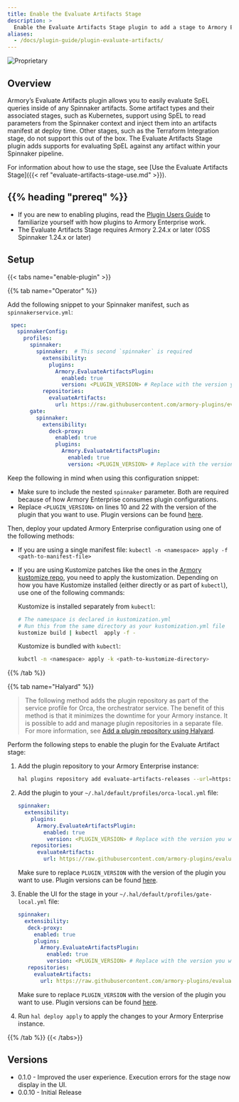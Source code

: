 ```yaml
---
title: Enable the Evaluate Artifacts Stage
description: >
  Enable the Evaluate Artifacts Stage plugin to add a stage to Armory Enterprise that makes it easy to evaluate SpEL expressions inside of Spinnaker™ artifacts.
aliases:
  - /docs/plugin-guide/plugin-evaluate-artifacts/
---
```


![Proprietary](/images/proprietary.svg)

## Overview

Armory’s Evaluate Artifacts plugin allows you to easily evaluate SpEL queries inside of any Spinnaker artifacts. Some artifact types and their associated stages, such as Kubernetes, support  using SpEL to read parameters from the Spinnaker context and inject them into an artifacts manifest at deploy time. Other stages, such as the Terraform Integration stage, do not support this out of the box. The Evaluate Artifacts Stage plugin adds supports for evaluating SpEL against any artifact within your Spinnaker pipeline.

For information about how to use the stage, see [Use the Evaluate Artifacts Stage]({{< ref "evaluate-artifacts-stage-use.md" >}}).

## {{% heading "prereq" %}}

* If you are new to enabling plugins, read the [Plugin Users Guide](https://spinnaker.io/guides/user/plugins/) to familiarize yourself with how plugins to Armory Enterprise work.
* The Evaluate Artifacts Stage requires Armory 2.24.x or later (OSS Spinnaker 1.24.x or later)


## Setup

{{< tabs name="enable-plugin" >}}

{{% tab name="Operator" %}}

Add the following snippet to your Spinnaker manifest, such as `spinnakerservice.yml`:

   ```yaml
    spec:
      spinnakerConfig:
        profiles:
          spinnaker:  
            spinnaker:  # This second `spinnaker` is required
              extensibility:
                plugins:
                  Armory.EvaluateArtifactsPlugin:
                    enabled: true
                    version: <PLUGIN_VERSION> # Replace with the version you want to use. For example, use 0.1.0.
              repositories:
                evaluateArtifacts:
                  url: https://raw.githubusercontent.com/armory-plugins/evaluate-artifacts-releases/master/repositories.json
          gate:
            spinnaker:
              extensibility:
                deck-proxy:
                  enabled: true
                  plugins:
                    Armory.EvaluateArtifactsPlugin:
                      enabled: true
                      version: <PLUGIN_VERSION> # Replace with the version you want to use. For example, use 0.1.0.
   ```

Keep the following in mind when using this configuration snippet: 

* Make sure to include the nested `spinnaker` parameter. Both are required because of how Armory Enterprise consumes plugin configurations.
* Replace `<PLUGIN_VERSION>` on lines 10 and 22 with the version of the plugin that you want to use. Plugin versions can be found [here](#versions).

Then, deploy your updated Armory Enterprise configuration using one of the following methods:

- If you are using a single manifest file: `kubectl -n <namespace> apply -f <path-to-manifest-file>`
- If you are using Kustomize patches like the ones in the [Armory kustomize repo](https://github.com/armory/spinnaker-kustomize-patches), you need to apply the kustomization. Depending on how you have Kustomize installed (either directly or as part of `kubectl`), use one of the following commands:
   
   Kustomize is installed separately from `kubectl`:
   
   ```bash
   # The namespace is declared in kustomization.yml
   # Run this from the same directory as your kustomization.yml file
   kustomize build | kubectl  apply -f -
   ```

   Kustomize is bundled with `kubectl`:
   
   ```bash
   kubctl -n <namespace> apply -k <path-to-kustomize-directory>
   ```

{{% /tab %}}

{{% tab name="Halyard" %}}

> The following method adds the plugin repository as part of the service profile for Orca, the orchestrator service. The benefit of this method is that it minimizes the downtime for your Armory instance. It is possible to add and manage plugin repositories in a separate file. For more information, see [Add a plugin repository using Halyard](https://spinnaker.io/guides/user/plugins/#add-a-plugin-repository-using-halyard).

Perform the following steps to enable the plugin for the Evaluate Artifact stage:

1. Add the plugin repository to your Armory Enterprise instance:

   ```bash
   hal plugins repository add evaluate-artifacts-releases --url=https://raw.githubusercontent.com/armory-plugins/evaluate-artifacts-releases/master/repositories.json

2. Add the plugin to your `~/.hal/default/profiles/orca-local.yml` file:

   ```yaml
   spinnaker:
     extensibility:
       plugins:
         Armory.EvaluateArtifactsPlugin:
           enabled: true
            version: <PLUGIN_VERSION> # Replace with the version you want to use. For example, use 0.1.0.
       repositories:
         evaluateArtifacts:
           url: https://raw.githubusercontent.com/armory-plugins/evaluate-artifacts-releases/master/repositories.json
   ```

   Make sure to replace `PLUGIN_VERSION` with the version of the plugin you want to use. Plugin versions can be found [here](#versions).

3. Enable the UI for the stage in your `~/.hal/default/profiles/gate-local.yml` file:

   ```yaml
   spinnaker:
     extensibility:
      deck-proxy:
        enabled: true
        plugins:
          Armory.EvaluateArtifactsPlugin:
            enabled: true
            version: <PLUGIN_VERSION> # Replace with the version you want to use. For example, use 0.1.0.
      repositories:
        evaluateArtifacts:
          url: https://raw.githubusercontent.com/armory-plugins/evaluate-artifacts-releases/master/repositories.json
   ```

   Make sure to replace `PLUGIN_VERSION` with the version of the plugin you want to use. Plugin versions can be found [here](#versions).

4. Run `hal deploy apply` to apply the changes to your Armory Enterprise instance.

{{% /tab %}}
{{< /tabs>}}

## Versions

- 0.1.0 - Improved the user experience. Execution errors for the stage now display in the UI.
- 0.0.10 - Initial Release
